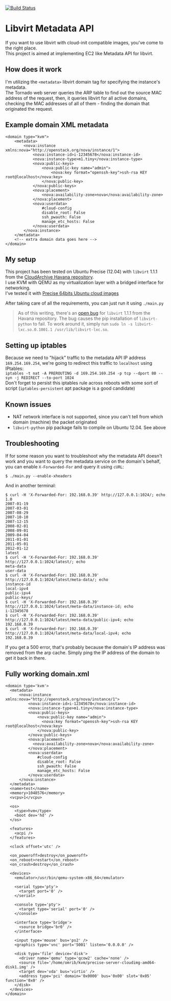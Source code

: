 [![Build Status](https://travis-ci.org/omribahumi/libvirt_metadata_api.svg?branch=master)](https://travis-ci.org/omribahumi/libvirt_metadata_api)

Libvirt Metadata API
====================

If you want to use libvirt with cloud-init compatible images, you've come to the right place.  
This project is aimed at implementing EC2 like Metadata API for libvirt.

How does it work
----------------
I'm utilizing the `<metadata>` libvirt domain tag for specifying the instance's metadata.  
The Tornado web server queries the ARP table to find out the source MAC address of the request, then, it queries libvirt for all active domains, checking the MAC addresses of all of them - finding the domain that originated the request.

Example domain XML metadata
---------------------------
```
<domain type="kvm">
    <metadata>
        <nova:instance xmlns:nova="http://openstack.org/nova/instance/1">
            <nova:instance-id>i-12345678</nova:instance-id>
            <nova:instance-type>m1.tiny</nova:instance-type>
            <nova:public-keys>
                <nova:public-key name="admin">
                    <nova:key format="openssh-key">ssh-rsa KEY root@localhost</nova:key>
                </nova:public-key>
            </nova:public-keys> 
            <nova:placement>
                <nova:availability-zone>nova</nova:availability-zone>
            </nova:placement>
            <nova:userdata>
                #cloud-config
                disable_root: False
                ssh_pwauth: False
                manage_etc_hosts: False
            </nova:userdata>
        </nova:instance>
    </metadata>    
    <!-- extra domain data goes here -->
</domain>
```

My setup
--------

This project has been tested on Ubuntu Precise (12.04) with `libvirt` 1.1.1 from the [CloudArchive Havana repository](https://wiki.ubuntu.com/ServerTeam/CloudArchive).  
I use KVM with QEMU as my virtualization layer with a bridged interface for networking.  
I've tested it with [Precise 64bits Ubuntu cloud images](http://cloud-images.ubuntu.com/precise/current/)

After taking care of all the requirements, you can just run it using `./main.py`

> As of this writing, there's an [open bug](https://bugs.launchpad.net/ubuntu/+source/libvirt/+bug/1287232) for `libvirt` 1.1.1 from the Havana repository. The bug causes the pip installation of `libvirt-python` to fail. To work around it, simply run `sudo ln -s libvirt-lxc.so.0.1001.1 /usr/lib/libvirt-lxc.so`.  


Setting up iptables
-------------------

Because we need to "hijack" traffic to the metadata API IP address `169.254.169.254`, we're going to redirect this traffic to `localhost` using IPtables:  
`iptables -t nat -A PREROUTING -d 169.254.169.254 -p tcp --dport 80 --syn -j REDIRECT --to-port 1024`  
Don't forget to persist this iptables rule across reboots with some sort of script (`iptables-persistent` apt package is a good candidate)

Known issues
------------

* NAT network interface is not supported, since you can't tell from which domain (machine) the packet originated
* `libvirt-python` pip package fails to compile on Ubuntu 12.04. See above

Troubleshooting
---------------
If for some reason you want to troubleshoot why the metadata API doesn't work and you want to query the metadata service on the domain's behalf, you can enable `X-Forwarded-For` and query it using `cURL`:  

```
$ ./main.py --enable-xheaders
```

And in another terminal:

```
$ curl -H 'X-Forwarded-For: 192.168.0.39' http://127.0.0.1:1024/; echo
1.0
2007-01-19
2007-03-01
2007-08-29
2007-10-10
2007-12-15
2008-02-01
2008-09-01
2009-04-04
2011-01-01
2011-05-01
2012-01-12
latest
$ curl -H 'X-Forwarded-For: 192.168.0.39' http://127.0.0.1:1024/latest/; echo
meta-data
user-data
$ curl -H 'X-Forwarded-For: 192.168.0.39' http://127.0.0.1:1024/latest/meta-data/; echo
instance-id
local-ipv4
public-ipv4
public-keys/
$ curl -H 'X-Forwarded-For: 192.168.0.39' http://127.0.0.1:1024/latest/meta-data/instance-id; echo
i-12345678
$ curl -H 'X-Forwarded-For: 192.168.0.39' http://127.0.0.1:1024/latest/meta-data/public-ipv4; echo
192.168.0.39
$ curl -H 'X-Forwarded-For: 192.168.0.39' http://127.0.0.1:1024/latest/meta-data/local-ipv4; echo
192.168.0.39

```

If you get a 500 error, that's probably because the domain's IP address was removed from the arp cache. Simply ping the IP address of the domain to get it back in there.

Fully working domain.xml
------------------------
```
<domain type='kvm'>
  <metadata>
      <nova:instance xmlns:nova="http://openstack.org/nova/instance/1">
          <nova:instance-id>i-12345678</nova:instance-id>
          <nova:instance-type>m1.tiny</nova:instance-type>
          <nova:public-keys>
              <nova:public-key name="admin">
                <nova:key format="openssh-key">ssh-rsa KEY root@localhost</nova:key>
              </nova:public-key>
          </nova:public-keys> 
          <nova:placement>
            <nova:availability-zone>nova</nova:availability-zone>
          </nova:placement>
          <nova:userdata>
              #cloud-config
              disable_root: False
              ssh_pwauth: False
              manage_etc_hosts: False
          </nova:userdata>
      </nova:instance>
  </metadata> 
  <name>test</name>
  <memory>1048576</memory>
  <vcpu>1</vcpu>

  <os>
    <type>hvm</type>
    <boot dev='hd' />
  </os>

  <features>
    <acpi />
  </features>

  <clock offset='utc' />

  <on_poweroff>destroy</on_poweroff>
  <on_reboot>restart</on_reboot>
  <on_crash>destroy</on_crash>

  <devices>
    <emulator>/usr/bin/qemu-system-x86_64</emulator>

    <serial type='pty'>
      <target port='0' />
    </serial>

    <console type='pty'>
      <target type='serial' port='0' />
    </console>

    <interface type='bridge'>
      <source bridge='br0' />
    </interface>

    <input type='mouse' bus='ps2' />
    <graphics type='vnc' port='5001' listen='0.0.0.0' />

    <disk type='file' device='disk'>
      <driver name='qemu' type='qcow2' cache='none' />
      <source file='/home/omrib/kvm/precise-server-cloudimg-amd64-disk1.img' />
      <target dev='vda' bus='virtio' />
      <address type='pci' domain='0x0000' bus='0x00' slot='0x05' function='0x0' />
    </disk>
  </devices>
</domain>
```
